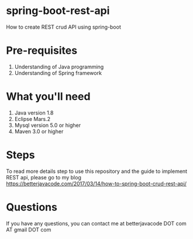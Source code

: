 # spring-boot-rest-api
How to create REST crud API using spring-boot

# Pre-requisites 
1. Understanding of Java programming
2. Understanding of Spring framework

# What you'll need 
1. Java version 1.8
2. Eclipse Mars.2 
3. Mysql version 5.0 or higher
4. Maven 3.0 or higher

# Steps
To read more details step to use this repository and the guide to implement REST api, please go to my blog https://betterjavacode.com/2017/03/14/how-to-spring-boot-crud-rest-api/

# Questions
If you have any questions, you can contact me at betterjavacode DOT com AT gmail DOT com
